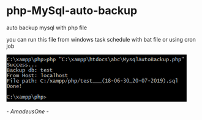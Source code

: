 # php-MySql-auto-backup
auto backup mysql with php file

you can run this file from windows task schedule with bat file or using cron job

<img src="https://raw.githubusercontent.com/amadeusone/php-MySql-auto-backup/master/ss.png"/>

<i>- AmadeusOne -</i>
